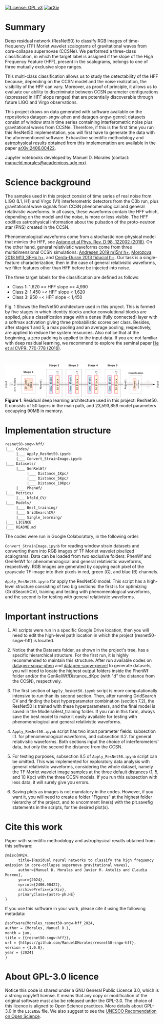 [![License: GPL v3](https://img.shields.io/badge/License-GPLv3-blue.svg)](https://www.gnu.org/licenses/gpl-3.0) [![arXiv](https://img.shields.io/badge/arXiv-1234.56789-f9f107.svg)](https://arxiv.org/abs/2406.00422)

# Summary

Deep residual network (ResNet50) to classify RGB images of time-frequency (TF) Morlet wavelet scalograms of gravitational waves from core-collapse supernovae (CCSNe). We performed a three-class classification, in which the target label is assigned if the slope of the High Frequency Feature (HFF), present in the scalograms, belongs to one of three mutually exclusive slope ranges.

This multi-class classification allows us to study the detectability of the HFF because, depending on the CCSN model and the noise realization, the visibility of the HFF can vary. Moreover, as proof of principle, it allows us to evaluate our ability to discriminate between CCSN parameter configurations (expressed in HFF slope ranges) that are potentially discoverable through future LIGO and Virgo observations.

This project draws on data generated with software available on the repositories [datagen-sngw-phen](https://github.com/ManuelDMorales/datagen-sngw-phen) and [datagen-sngw-genrel](https://github.com/ManuelDMorales/datagen-sngw-genrel); datasets consist of window strain time series containing interferometric noise plus gravitational waves from CCSNe. Therefore, if this is the first time you run this ResNet50 implementation, you will first have to generate the data with the aforementioned software. Exhaustive scientific methodology and astrophysical results obtained from this implementation are available in the paper [arXiv:2406.00422](https://arxiv.org/abs/2406.00422).

Jupyter notebooks developed by Manuel D. Morales (contact: <manueld.morales@academicos.udg.mx>).

# Science background

The samples used in this project consist of time series of real noise from LIGO (L1, H1) and Virgo (V1) interferometric detectors from the O3b run, plus gravitational wave signals from CCSN phenomenological and general relativistic waveforms. In all cases, these waveforms contain the HFF which, depending on the model and the noise, is more or less visible. The HFF codifies astrophysical information about the pulsation of the proto-neutron star (PNS) created in the CCSN.

Phenomenological waveforms come from a stochastic non-physical model that mimics the HFF, see [Astone et al Phys. Rev. D 98, 122002 (2018)](https://doi.org/10.1103/PhysRevD.98.122002). On the other hand, general relativistic waveforms come from three multidimensional CCSN simulations: [Andresen 2019 m15nr h+](https://doi.org/10.1093/mnras/stz990), [Morozova 2018 M13_SFHo h+](https://doi.org/10.3847/1538-4357/aac5f1), and [Cerda-Duran 2013 fiducial h+](https://iopscience.iop.org/article/10.1088/2041-8205/779/2/L18). Our task is a single-feature characterization; then in the case of general relativistic waveforms, we filter features other than HFF before be injected into noise.

The three target labels for the classification are defined as follows:

- Class 1:  1,620 =< HFF slope =< 4,990
- Class 2: 1,450 =< HFF slope < 1,620
- Class 3: 950 =< HFF slope < 1,450

Fig. 1 Shows the ResNet50 architecture used in this project. This is formed by five stages in which identity blocks and/or convolutional blocks are applied, plus a classification stage with a dense (fully connected) layer with a softmax activation giving three probabilistic scores per class. Besides, after stages 1 and 5, a max pooling and an average pooling, respectively, are applied to reduce the system resources. Also notice that at the beginning, a zero padding is applied to the input data. If you are not familiar with deep residual learning, we recommend to explore the seminal paper [He et al CVPR, 770-778 (2016)](https://doi.org/10.1109/CVPR.2016.90).

<br/>

![ResNet50](Pictures/ResNet50_complete.png)
<b>Figure 1</b>. Residual deep learning architecture used in this project: ResNet50. It consists of 50 layers in the main path, and 23,593,859 model parameters occupying 90MB in memory.

# Implementation structure

```
resnet50-sngw-hff/
|___ Codes/
     |___ Apply_ResNet50.ipynb
     |___ Convert_StrainImage.ipynb
|___ Datasets/
     |___ GenRelWf/
          |___ Distance_1Kpc/
          |___ Distance_5Kpc/
          |___ Distance_10Kpc/
     |___ PhenWf/
|___ Metrics/
     |___ kfold_CV/
|___ Models/
     |___ Best_training/
     |___ GridSearchCV/
     |___ Single_learning/
|___ LICENCE
|___ README.md
```

The codes were run in Google Colaboratory, in the following order:

`Convert_StrainImage.ipynb` for reading window strain datasets and converting them into RGB images of TF Morlet wavelet pixelized scalograms. Data can be loaded from two exclusive folders: PhenWf and GenRelWf for phenomenological and general relativistic waveforms, respectively. RGB images are generated by copying each pixel of the grayscale TF image into their pixels in red, green (G), and blue (B) channels.

`Apply_ResNet50.ipynb` for apply the ResNet50 model. This script has a high-level structure consisting of two big sections: the first is for optimizing (GridSearchCV), training and testing with phenomenological waveforms, and the second is for testing with general relativistic waveforms.

# Important instructions

1. All scripts were run in a specific Google Drive location, then you will need to edit the high-level path location in which the project (resnet50-sngw-hff) is located.
   
2. Notice that the Datasets folder, as shown in the project's tree, has a specific hierarchical structure. For the first run, it is highly recommended to maintain this structure. After run available codes on [datagen-sngw-phen](https://github.com/ManuelDMorales/datagen-sngw-phen) and [datagen-sngw-genrel](https://github.com/ManuelDMorales/datagen-sngw-genrel) to generate datasets, you will need to locate the highest output folders inside the PhenWf folder and/or the GenRelWf/Distance_dKpc (with "d" the distance from the CCSN), respectively.

3. The first section of `Apply_ResNet50.ipynb` script is more computationally intensive to run than its second section. Then, after running GridSearch CV and finding the best hyperparameter combination (section 7.2), the ResNet50 is trained with these hyperparameters, and the final model is saved in the Models/Best_training folder. If you run in this form, always save the best model to make it easily available for testing with phenomenological and general relativistic waveforms.

5. `Apply_ResNet50.ipynb` script has two input parameter fields: subsection I.1. for phenomenological waveforms, and subsection II.2. for general relativistic waveforms. Both sections input the choice of interferometers' data, but only the second the distance from the CCSN.

6. For testing purposes, subsection II.5 of `Apply_ResNet50.ipynb` script can be omitted. This was implemented for exploratory data analysis with general relativistic waveforms, considering the whole dataset, namely the TF Morlet wavelet image samples at the three default distances (1, 5, and 10 Kpc) with the three CCSN models. If you run this subsection with less data, it will surely give you errors.
   
7. Saving plots as images is not mandatory in the codes. However, if you want it, you will need to create a folder "Figures" at the highest folder hierarchy of the project, and to uncomment line(s) with the plt.savefig statements in the scripts, for the desired plot(s).

# Cite this work

Paper with scientific methodology and astrophysical results obtained from this software:

```
@misc{mM24,
      title={Residual neural networks to classify the high frequency emission in core-collapse supernova gravitational waves}, 
      author={Manuel D. Morales and Javier M. Antelis and Claudia Moreno},
      year={2024},
      eprint={2406.00422},
      archivePrefix={arXiv},
      primaryClass={astro-ph.HE}
}
```

If you use this software in your work, please cite it using the following metadata:

```
@software{Morales_resnet50-sngw-hff_2024,
author = {Morales, Manuel D.},
month = jun,
title = {{resnet50-sngw-hff}},
url = {https://github.com/ManuelDMorales/resnet50-sngw-hff},
version = {1.0.0},
year = {2024}
}
```

# About GPL-3.0 licence

Notice this code is shared under a GNU General Public Licence 3.0, which is a strong copyleft license. It means that any copy or modification of the original software must also be released under the GPL-3.0. The choice of this licence is aligned to Open Science practices. More details about GPL-3.0 in the `LICENSE` file. We also suggest to see the [UNESCO Recomendation on Open Science](https://www.unesco.org/en/open-science/about?hub=686).
